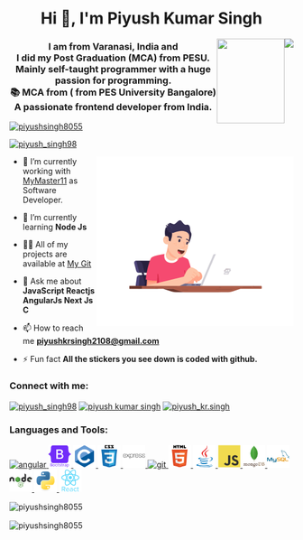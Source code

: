 <h1 align="center">Hi 👋, I'm Piyush Kumar Singh</h1>
<img align='right' src='https://raw.githubusercontent.com/halfrost/halfrost/master/icons/header_.png' >
<img align='right' src='https://institute.careerguide.com/wp-content/uploads/2020/09/b36bb8738790f49a03e6ece2b7276f92.gif' width=120 height=150>
<h3 align="center">I am from Varanasi, India and <br>I did my Post Graduation (MCA) from PESU.<br> Mainly self-taught programmer with a huge passion for programming.<br> 📚 MCA from ( from PES University Bangalore)<br> A passionate frontend developer from India.</h3> 

<p align="left"> <a href="https://github.com/ryo-ma/github-profile-trophy"><img src="https://github-profile-trophy.vercel.app/?username=piyushsingh8055" alt="piyushsingh8055" /></a> </p>

<p align="left"> <a href="https://twitter.com/piyush_singh98" target="blank"><img src="https://img.shields.io/twitter/follow/piyush_singh98?logo=twitter&style=for-the-badge" alt="piyush_singh98" /></a> </p>

<img align='right' src='https://github.com/amarupd/textutils/blob/master/src/devops2.gif' width=350 height=300>

- 🔭  I’m currently working with [MyMaster11](https://mymaster11.com/) as Software Developer.
- 🌱 I’m currently learning **Node Js**

- 👨‍💻 All of my projects are available at [My Git](https://github.com/Piyushsingh8055?tab=repositories)

- 💬 Ask me about **JavaScript Reactjs AngularJs Next Js C**

- 📫 How to reach me **piyushkrsingh2108@gmail.com**

- ⚡ Fun fact **All the stickers you see down is coded with github.**

<h3 align="left">Connect with me:</h3>
<p align="left">
<a href="https://twitter.com/piyush_singh98" target="blank"><img align="center" src="https://raw.githubusercontent.com/rahuldkjain/github-profile-readme-generator/master/src/images/icons/Social/twitter.svg" alt="piyush_singh98" height="30" width="40" /></a>
<a href="https://linkedin.com/in/piyush kumar singh" target="blank"><img align="center" src="https://raw.githubusercontent.com/rahuldkjain/github-profile-readme-generator/master/src/images/icons/Social/linked-in-alt.svg" alt="piyush kumar singh" height="30" width="40" /></a>
<a href="https://instagram.com/piyush_kr.singh" target="blank"><img align="center" src="https://raw.githubusercontent.com/rahuldkjain/github-profile-readme-generator/master/src/images/icons/Social/instagram.svg" alt="piyush_kr.singh" height="30" width="40" /></a>
</p>

<h3 align="left">Languages and Tools:</h3>
<p align="left"> <a href="https://angular.io" target="_blank" rel="noreferrer"> <img src="https://angular.io/assets/images/logos/angular/angular.svg" alt="angular" width="40" height="40"/> </a> <a href="https://getbootstrap.com" target="_blank" rel="noreferrer"> <img src="https://raw.githubusercontent.com/devicons/devicon/master/icons/bootstrap/bootstrap-plain-wordmark.svg" alt="bootstrap" width="40" height="40"/> </a> <a href="https://www.cprogramming.com/" target="_blank" rel="noreferrer"> <img src="https://raw.githubusercontent.com/devicons/devicon/master/icons/c/c-original.svg" alt="c" width="40" height="40"/> </a> <a href="https://www.w3schools.com/css/" target="_blank" rel="noreferrer"> <img src="https://raw.githubusercontent.com/devicons/devicon/master/icons/css3/css3-original-wordmark.svg" alt="css3" width="40" height="40"/> </a> <a href="https://expressjs.com" target="_blank" rel="noreferrer"> <img src="https://raw.githubusercontent.com/devicons/devicon/master/icons/express/express-original-wordmark.svg" alt="express" width="40" height="40"/> </a> <a href="https://git-scm.com/" target="_blank" rel="noreferrer"> <img src="https://www.vectorlogo.zone/logos/git-scm/git-scm-icon.svg" alt="git" width="40" height="40"/> </a> <a href="https://www.w3.org/html/" target="_blank" rel="noreferrer"> <img src="https://raw.githubusercontent.com/devicons/devicon/master/icons/html5/html5-original-wordmark.svg" alt="html5" width="40" height="40"/> </a> <a href="https://www.java.com" target="_blank" rel="noreferrer"> <img src="https://raw.githubusercontent.com/devicons/devicon/master/icons/java/java-original.svg" alt="java" width="40" height="40"/> </a> <a href="https://developer.mozilla.org/en-US/docs/Web/JavaScript" target="_blank" rel="noreferrer"> <img src="https://raw.githubusercontent.com/devicons/devicon/master/icons/javascript/javascript-original.svg" alt="javascript" width="40" height="40"/> </a> <a href="https://www.mongodb.com/" target="_blank" rel="noreferrer"> <img src="https://raw.githubusercontent.com/devicons/devicon/master/icons/mongodb/mongodb-original-wordmark.svg" alt="mongodb" width="40" height="40"/> </a> <a href="https://www.mysql.com/" target="_blank" rel="noreferrer"> <img src="https://raw.githubusercontent.com/devicons/devicon/master/icons/mysql/mysql-original-wordmark.svg" alt="mysql" width="40" height="40"/> </a> <a href="https://nodejs.org" target="_blank" rel="noreferrer"> <img src="https://raw.githubusercontent.com/devicons/devicon/master/icons/nodejs/nodejs-original-wordmark.svg" alt="nodejs" width="40" height="40"/> </a> <a href="https://www.python.org" target="_blank" rel="noreferrer"> <img src="https://raw.githubusercontent.com/devicons/devicon/master/icons/python/python-original.svg" alt="python" width="40" height="40"/> </a> <a href="https://reactjs.org/" target="_blank" rel="noreferrer"> <img src="https://raw.githubusercontent.com/devicons/devicon/master/icons/react/react-original-wordmark.svg" alt="react" width="40" height="40"/> </a> </p>

<p><img align="center" src="https://github-readme-stats.vercel.app/api/top-langs?username=piyushsingh8055&show_icons=true&locale=en&layout=compact" alt="piyushsingh8055" /></p>

<p><img align="center" src="https://github-readme-streak-stats.herokuapp.com/?user=piyushsingh8055&" alt="piyushsingh8055" /></p>
